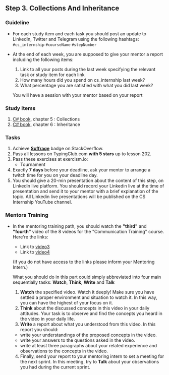 ## Step 3. Collections And Inheritance

### Guideline

- For each study item and each task you should post an update to LinkedIn, Twitter and Telegram using the following hashtags:
  `#cs_internship`
  `#courseName`
  `#stepNumber`

- At the end of each week, you are supposed to give your mentor a report including the following items:

  1. Link to all your posts during the last week specifying the relevant task or study item for each link
  2. How many hours did you spend on cs_internship last week?
  3. What percentage you are satisfied with what you did last week?

  You will have a session with your mentor based on your report

### Study Items <!-- omit in toc -->

1. [C# book](https://www.amazon.com/Programming-5-0-Building-Applications-Framework/dp/1449320414), chapter 5 : Collections
2. [C# book](https://www.amazon.com/Programming-5-0-Building-Applications-Framework/dp/1449320414), chapter 6 : Inheritance

### Tasks <!-- omit in toc -->

1. Achieve [**Suffrage**](https://stackoverflow.com/help/badges/804/suffrage) badge on StackOverflow.
2. Pass all lessons on TypingClub.com **with 5 stars** up to lesson 202.
3. Pass these exercises at exercism.io:
   - Tournament
4. Exactly **7 days** before your deadline, ask your mentor to arrange a twitch time for you on your deadline day.
5. You should give a 20-min presentation about the content of this step, on Linkedin live platform. You should record your Linkedin live at the time of presentation and send it to your mentor with a brief explanation of the topic. All Linkedin live presentations will be published on the CS Internship YouTube channel.

### Mentors Training

- In the mentoring training path, you should watch the **"third"** and **"fourth"** video of the 8 videos for the "Communication Training" course.  Here're the links:

  - Link to [video3](https://drive.google.com/file/d/1omtXZwZCVE7mmtQNM1TnGy7Py5KXLgBx/view?usp=sharing)
  - Link to [video4](https://drive.google.com/file/d/1Nr_vAxNQ3wx7zOrc7v7RJNHfRWFTSac-/view?usp=sharing)
  
  (If you do not have access to the links please inform your Mentoring Intern.)

  What you should do in this part could simply abbreviated into four main sequentially tasks: **Watch**, **Think**, **Write** and **Talk**
  1. **Watch** the specified video. Watch it deeply! Make sure you have settled a proper environment and situation to watch it. In this way, you can have the highest of your focus on it.
  2. **Think** about the discussed concepts in this video in your daily attitudes. Your task is to observe and find the concepts you heard in the video in your daily life.
  3. **Write** a report about what you understood from this video. In this report you should:
  - write your understandings of the proposed concepts in the video.
  - write your answers to the questions asked in the video.
  - write at least three paragraphs about your related experience and observations to the concepts in the video.
  4. Finally, send your report to your mentoring intern to set a meeting for the next sprint. In this meeting, try to **Talk** about your observations you had during the current sprint.
